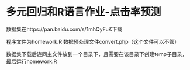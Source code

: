 # 多元回归和R语言作业-点击率预测

数据集在https://pan.baidu.com/s/1mhQyFuK下载

程序文件为homework.R
数据预处理文件convert.php（这个文件可以不管）

数据集下载后连同主文件放到一个目录下，且需要在该目录下创建temp子目录，最后运行homework.R
